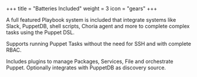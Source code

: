 +++
title = "Batteries Included"
weight = 3
icon = "gears"
+++

A full featured Playbook system is included that integrate systems like Slack, PuppetDB, shell scripts, Choria agent and more to complete complex tasks using the Puppet DSL.

Supports running Puppet Tasks without the need for SSH and with complete RBAC.

Includes plugins to manage Packages, Services, File and orchestrate Puppet.  Optionally integrates with PuppetDB as discovery source.
